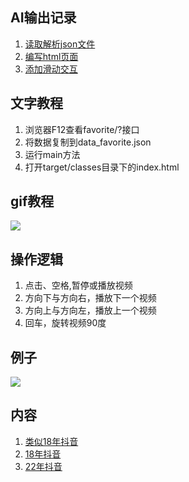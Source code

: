 ## AI输出记录
1. [读取解析json文件](https://githcc.github.io/webpage_self_html/openai/v1/447cfc59-a940-4098-a7ab-a198aa6ad6c7.html)
2. [编写html页面](https://githcc.github.io/webpage_self_html/openai/v1/a255dacc-73ef-4d5f-9034-86d2263b0819.html)
3. [添加滑动交互](https://githcc.github.io/webpage_self_html/openai/v1/d1dd0249-73c4-4bd9-857a-c3e26c4ea734.html)

## 文字教程
1. 浏览器F12查看favorite/?接口
2. 将数据复制到data_favorite.json
3. 运行main方法
4. 打开target/classes目录下的index.html

## gif教程
![](gif/20240315_191809.gif)

## 操作逻辑
1. 点击、空格,暂停或播放视频
2. 方向下与方向右，播放下一个视频
3. 方向上与方向左，播放上一个视频
4. 回车，旋转视频90度

## 例子
![](gif/20240315_191341.gif)

## 内容
1. [类似18年抖音](https://githcc.github.io/video_self/18%E5%B9%B4%E6%8A%96%E9%9F%B3/)
2. [18年抖音](https://githcc.github.io/video_self_2/)
3. [22年抖音](https://githcc.github.io/video_self/22%E5%B9%B4%E6%8A%96%E9%9F%B3/)

